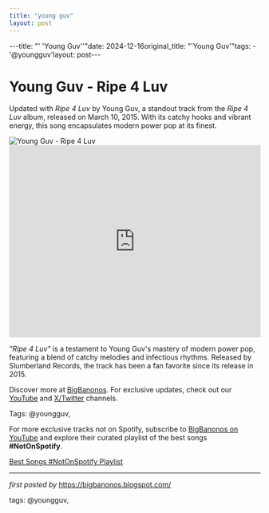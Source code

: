 ```yaml
---
title: "young guv"
layout: post
---
```

---title: "' 'Young Guv''"date: 2024-12-16original_title: "'Young Guv'"tags:  - '@youngguv'layout: post---<!-- Title of the Post --><h1 >Young Guv - Ripe 4 Luv</h1> <!-- Introductory Text --><p >Updated with *Ripe 4 Luv* by Young Guv, a standout track from the *Ripe 4 Luv* album, released on March 10, 2015. With its catchy hooks and vibrant energy, this song encapsulates modern power pop at its finest.</p> <!-- Featured Image --><div > <img src="https://f4.bcbits.com/img/a4121945819_10.jpg" alt="Young Guv - Ripe 4 Luv" /></div> <!-- YouTube Video Embed --><div > <iframe width="100%" height="385" src="https://www.youtube.com/embed/-jlYt8brQkk" title="Young Guv - Ripe 4 Luv" frameborder="0" allow="accelerometer; autoplay; clipboard-write; encrypted-media; gyroscope; picture-in-picture; web-share" referrerpolicy="strict-origin-when-cross-origin" allowfullscreen></iframe></div> <!-- Song Information --><div > <p><em>"Ripe 4 Luv"</em> is a testament to Young Guv's mastery of modern power pop, featuring a blend of catchy melodies and infectious rhythms. Released by Slumberland Records, the track has been a fan favorite since its release in 2015.</p></div> <!-- Footer Links --><div > <p>Discover more at <a href="https://bigbanonos.blogspot.com/" target="_blank">BigBanonos</a>. For exclusive updates, check out our <a href="https://www.youtube.com/@BigBanonos" target="_blank">YouTube</a> and <a href="https://x.com/bigbanonos" target="_blank">X/Twitter</a> channels.</p></div> <!-- Tags --><p >Tags: @youngguv,</p><!--Subscribe and Playlist Links--><div>    <p>For more exclusive tracks not on Spotify, subscribe to <a href="https://www.youtube.com/@BigBanonos" target="_blank">BigBanonos on YouTube</a> and explore their curated playlist of the best songs <strong>#NotOnSpotify</strong>.</p>    <p><a href="https://www.youtube.com/playlist?list=PLtuNtuTatqI0kFahUCbtbfenC_ET5O_tr" target="_blank">Best Songs #NotOnSpotify Playlist<br /></a></p></div><hr /><p><em>first posted by</em> <a href="https://bigbanonos.blogspot.com/" rel="noopener" target="_new">https://bigbanonos.blogspot.com/</a></p><p>tags: @youngguv,</p>